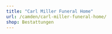 ```yaml
---
title: "Carl Miller Funeral Home"
url: /camden/carl-miller-funeral-home/
shop: Bestattungen
---
```

